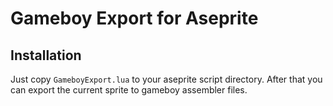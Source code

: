 # Gameboy Export for Aseprite

## Installation

Just copy `GameboyExport.lua` to your aseprite script directory. After that you can export the current sprite to gameboy assembler files.